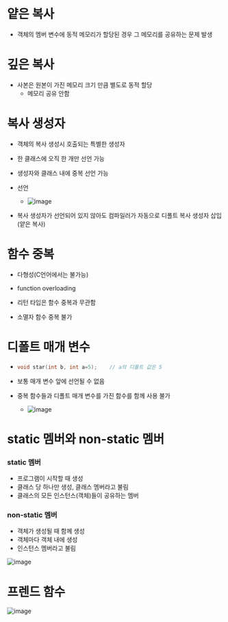 # 얕은 복사

* 객체의 멤버 변수에 동적 메모리가 할당된 경우 그 메모리를 공유하는 문제 발생

# 깊은 복사

* 사본은 원본이 가진 메모리 크기 만큼 별도로 동적 할당
  * 메모리 공유 안함

# 복사 생성자

* 객체의 복사 생성시 호출되는 특별한 생성자
* 한 클래스에 오직 한 개만 선언 가능
* 생성자와 클래스 내에 중복 선언 가능

* 선언
  * ![image](https://user-images.githubusercontent.com/75933619/135186987-5dec9fbc-894f-402f-b546-864b57580c16.png)

* 복사 생성자가 선언되어 있지 않아도 컴파일러가 자동으로 디폴트 복사 생성자 삽입(얕은 복사)

# 함수 중복

* 다형성(C언어에서는 불가능)
* function overloading

* 리턴 타입은 함수 중복과 무관함
* 소멸자 함수 중복 불가

# 디폴트 매개 변수

* ```c
  void star(int b, int a=5);	// a의 디폴트 값은 5
  ```

* 보통 매개 변수 앞에 선언될 수 없음

* 중복 함수들과 디폴트 매개 변수를 가진 함수를 함께 사용 불가

  * ![image](https://user-images.githubusercontent.com/75933619/135205317-1f9fd2d2-5cb9-4d0d-b264-62c9aee258b6.png)

# static 멤버와 non-static 멤버

### static 멤버

* 프로그램이 시작할 때 생성
* 클래스 당 하나만 생성, 클래스 멤버라고 불림
* 클래스의 모든 인스턴스(객체)들이 공유하는 멤버

### non-static 멤버

* 객체가 생성될 때 함께 생성
* 객체마다 객체 내에 생성
* 인스턴스 멤버라고 불림

![image](https://user-images.githubusercontent.com/75933619/135205620-c6f961bf-84d9-4542-81b2-8ae0e52d8ad9.png)

# 프렌드 함수

![image](https://user-images.githubusercontent.com/75933619/135211713-35cc0356-fcf6-4c07-a520-e33ca27077c3.png)

